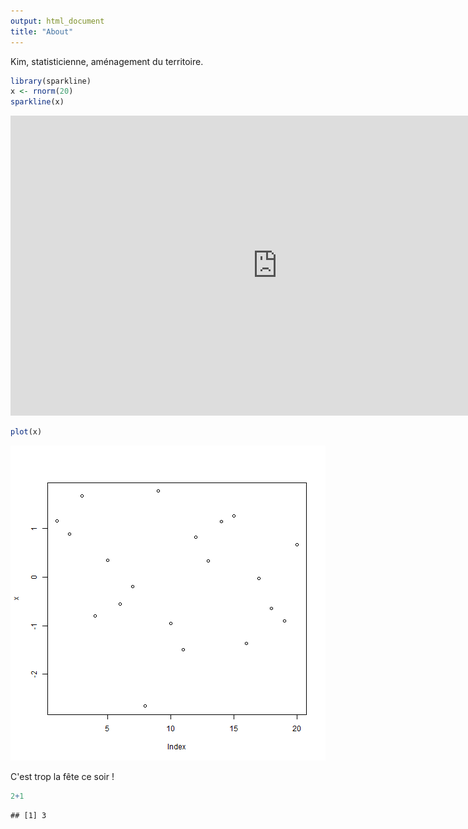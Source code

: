 ```yaml
---
output: html_document
title: "About"
---
```



Kim, statisticienne, aménagement du territoire.




```r
library(sparkline)
x <- rnorm(20)
sparkline(x)
```

<iframe width="854" height="480" src="https://antuki.github.io/figure/graph_html_test.html" frameborder="0"></iframe>

```r
plot(x)
```

![plot of chunk unnamed-chunk-1](figure/unnamed-chunk-1-2.png)

C'est trop la fête ce soir !


```r
2+1
```

```
## [1] 3
```
